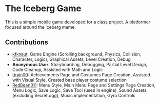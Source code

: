 # The Iceberg Game
This is a simple mobile game developed for a class project. A platformer focused around the iceberg meme.

## Contributions
- [kfknaut](https://github.com/kfknaut): Game Engine (Scrolling background, Physics, Collision, Character, Logic), Graphical Assets, Level Creation, Debug
- **Anonymous User**: Storyboarding, Debugging, Partial Level Design, Code Cleanup, Assisted with Math and Logic
- [ttrain00](https://github.com/ttrain00): Achievements Page and Costumes Page Creation, Assisted with Visual Style, Created base player costume selection
- [RedBean311](https://github.com/RedBean3ll): Menu Style, Main Menu Page and Settings Page Creation, Menu Logic, Save Logic, Save Tool (used in engine), Sound Assets (excluding Secret.ogg), Music implementation, Gyro Controls

